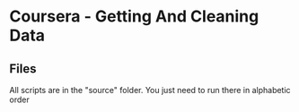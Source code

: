 # Coursera - Getting And Cleaning Data

## Files

All scripts are in the "source" folder. You just need to run there in alphabetic order
